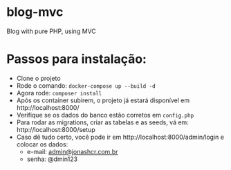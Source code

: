 # blog-mvc
Blog with pure PHP, using MVC

# Passos para instalação:
- Clone o projeto
- Rode o comando: 
    `docker-compose up --build -d`
- Agora rode: `composer install`
- Após os container subirem, o projeto já estará disponível em http://localhost:8000/
- Verifique se os dados do banco estão corretos em `config.php`
- Para rodar as migrations, criar as tabelas e as seeds, vá em: http://localhost:8000/setup
- Caso dê tudo certo, você pode ir em http://localhost:8000/admin/login e colocar os dados: 
    - e-mail: admin@jonashcr.com.br
    - senha: @dmin123